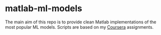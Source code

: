 # matlab-ml-models
The main aim of this repo is to provide clean Matlab implementations of the most popular ML models.
Scripts are based on my [Coursera](https://www.coursera.org/learn/machine-learning/) assignments.
